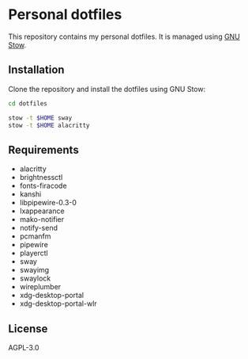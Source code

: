 # Personal dotfiles

This repository contains my personal dotfiles. It is managed using
[GNU Stow](https://www.gnu.org/software/stow/).

## Installation

Clone the repository and install the dotfiles using GNU Stow:

```bash
cd dotfiles

stow -t $HOME sway
stow -t $HOME alacritty
```

## Requirements

- alacritty
- brightnessctl
- fonts-firacode
- kanshi
- libpipewire-0.3-0
- lxappearance
- mako-notifier
- notify-send
- pcmanfm
- pipewire
- playerctl
- sway
- swayimg
- swaylock
- wireplumber
- xdg-desktop-portal
- xdg-desktop-portal-wlr

## License

AGPL-3.0
